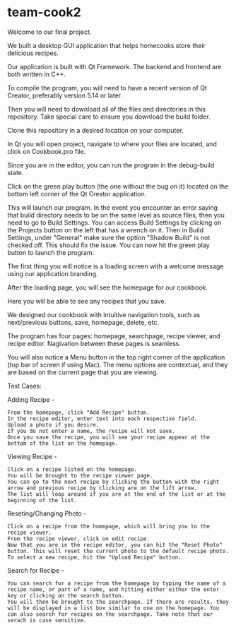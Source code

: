 # team-cook2

Welcome to our final project.


We built a desktop GUI application that helps homecooks store their delicious recipes.

Our application is built with Qt Framework. The backend and frontend are both written in C++.

To compile the program, you will need to have a recent version of Qt Creator, preferably version 5.14 or later.

Then you will need to download all of the files and directories in this repository. Take special care to ensure you download the build folder.


Clone this repository in a desired location on your computer.

In Qt you will open project, navigate to where your files are located, and click on Cookbook.pro file.

Since you are in the editor, you can run the program in the debug-build state.

Click on the green play button (the one without the bug on it) located on the bottom left corner of the Qt Creator application.

This will launch our program. In the event you encounter an error saying that build directory needs to be on the same level as source files, then you need to go to Build Settings. You can access Build Settings by clicking on the Projects button on the left that has a wrench on it. Then in Build Settings, under "General" make sure the option "Shadow Build" is not checked off. This should fix the issue. You can now hit the green play button to launch the program.


The first thing you will notice is a loading screen with a welcome message using our application branding.

After the loading page, you will see the homepage for our cookbook. 

Here you will be able to see any recipes that you save. 


We designed our cookbook with intuitive navigation tools, such as next/previous buttons, save, homepage, delete, etc. 

The program has four pages: homepage, searchpage, recipe viewer, and recipe editor. Nagivation between these pages is seamless.

You will also notice a Menu button in the top right corner of the application (top bar of screen if using Mac). The menu options are contextual, and they are based on the current page that you are viewing.



Test Cases:

Adding Recipe - 

	From the homepage, click "Add Recipe" button.
	In the recipe editor, enter text into each respective field.
	Upload a photo if you desire.
	If you do not enter a name, the recipe will not save.
	Once you save the recipe, you will see your recipe appear at the bottom of the list on the homepage.



Viewing Recipe - 

	Click on a recipe listed on the homepage.
	You will be brought to the recipe viewer page.
	You can go to the next recipe by clicking the button with the right arrow and previous recipe by clicking are on the lift arrow.
	The list will loop around if you are at the end of the list or at the beginning of the list.



Reseting/Changing Photo - 

	Click on a recipe from the homepage, which will bring you to the recipe viewer.
	From the recipe viewer, click on edit recipe.
	Now that you are in the recipe editor, you can hit the "Reset Photo" button. This will reset the current photo to the default recipe photo.
	To select a new recipe, hit the "Upload Recipe" button.



Search for Recipe -

	You can search for a recipe from the homepage by typing the name of a recipe name, or part of a name, and hitting either either the enter key or clicking on the search button.
	You will then be brought to the searchpage. If there are results, they will be displayed in a list box similar to one on the homepage. You can also search for recipes on the searchpage. Take note that our serach is case sensitive. 
